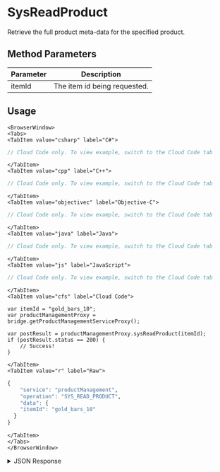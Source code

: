 # SysReadProduct

Retrieve the full product meta-data for the specified product.

<PartialServop service_name="productManagement" operation_name="SYS_READ_PRODUCT" />

## Method Parameters
Parameter | Description
--------- | -----------
itemId | The item id being requested.

## Usage

```mdx-code-block
<BrowserWindow>
<Tabs>
<TabItem value="csharp" label="C#">
```

```csharp
// Cloud Code only. To view example, switch to the Cloud Code tab
```

```mdx-code-block
</TabItem>
<TabItem value="cpp" label="C++">
```

```cpp
// Cloud Code only. To view example, switch to the Cloud Code tab
```

```mdx-code-block
</TabItem>
<TabItem value="objectivec" label="Objective-C">
```

```objectivec
// Cloud Code only. To view example, switch to the Cloud Code tab
```

```mdx-code-block
</TabItem>
<TabItem value="java" label="Java">
```

```java
// Cloud Code only. To view example, switch to the Cloud Code tab
```

```mdx-code-block
</TabItem>
<TabItem value="js" label="JavaScript">
```

```javascript
// Cloud Code only. To view example, switch to the Cloud Code tab
```

```mdx-code-block
</TabItem>
<TabItem value="cfs" label="Cloud Code">
```

```cfscript
var itemId = "gold_bars_10";
var productManagementProxy = bridge.getProductManagementServiceProxy();

var postResult = productManagementProxy.sysReadProduct(itemId);
if (postResult.status == 200) {
    // Success!
}
```

```mdx-code-block
</TabItem>
<TabItem value="r" label="Raw">
```

```r
{
	"service": "productManagement",
	"operation": "SYS_READ_PRODUCT",
	"data": {
    "itemId": "gold_bars_10"
  }
}
```

```mdx-code-block
</TabItem>
</Tabs>
</BrowserWindow>
```

<details>
<summary>JSON Response</summary>

```json
{
  "data": {
    "productDetails": {
      "gameId": "23783",
      "itemId": "gold_bars_10",
      "type": "Consumable",
      "iTunesSubscriptionType": null,
      "category": "gold",
      "title": "product",
      "description": "gold_bars_10",
      "imageUrl": null,
      "currency": {},
      "parentCurrency": {},
      "peerCurrency": {
        "deploypeer": {
          "gems": 1
        }
      },
      "defaultPriceId": 0,
      "prices": [
        {
          "priceId": 0,
          "referencePrice": 400,
          "storeData": {
            "amazon": {
              "id": "com.amazon.cunsumable.gold.v1"
            },
            "facebook": {
              "currencyList": [
                {
                  "currency": "USD",
                  "price": 6
                }
              ]
            },
            "googlePlay": {
              "id": "3"
            }
          }
        },
        {
          "priceId": 1,
          "referencePrice": 500,
          "storeData": {
            "amazon": {
              "id": "a"
            }
          }
        }
      ],
      "data": null,
      "createdAt": 1592542611282,
      "updatedAt": 1592543124830,
      "version": 7,
      "absoluteImageUrl": null
    }
  },
  "status": 200
}
```
</details>

